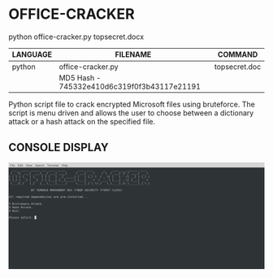# OFFICE-CRACKER

python office-cracker.py topsecret.docx

| LANGUAGE | FILENAME | COMMAND |
|--------  |--------- |---------|
| python | office-cracker.py | topsecret.doc |
| |MD5 Hash - 745332e410d6c319f0f3b43117e21191 |

Python script file to crack encrypted Microsoft files using bruteforce. The script is menu driven and allows the user to choose between a dictionary attack or a hash attack on the specified file.

## CONSOLE DISPLAY
![Screenshot](picture1.png)
